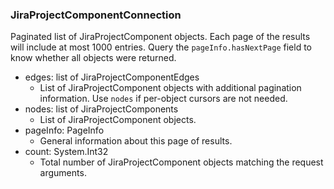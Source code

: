 ### JiraProjectComponentConnection
Paginated list of JiraProjectComponent objects. Each page of the results will include at most 1000 entries. Query the `pageInfo.hasNextPage` field to know whether all objects were returned.

- edges: list of JiraProjectComponentEdges
  - List of JiraProjectComponent objects with additional pagination information. Use `nodes` if per-object cursors are not needed.
- nodes: list of JiraProjectComponents
  - List of JiraProjectComponent objects.
- pageInfo: PageInfo
  - General information about this page of results.
- count: System.Int32
  - Total number of JiraProjectComponent objects matching the request arguments.
